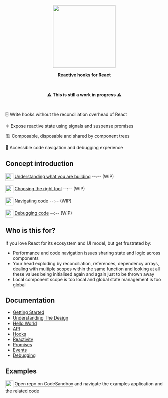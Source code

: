 
<p align="center">
  <img align="center" width="200" src="https://github.com/christianalfoni/impact/assets/3956929/5279b512-e4d9-4474-92cf-7d06b356e23c" />
</p>
<p align="center">
  <b>Reactive hooks for React</b>
</p>


<br />

<p align="center">
⚠️ <b>This is still a work in progress</b> ⚠️
</p>

<br />

🗄️ Write hooks without the reconciliation overhead of React

⚛️ Expose reactive state using signals and suspense promises

🏗️ Composable, disposable and shared by component trees

🐛 Accessible code navigation and debugging experience

## Concept introduction

<img align="center" src="https://www.youtube.com/s/desktop/18a472b7/img/favicon_144x144.png" width="25" /> [Understanding what you are building](https://www.youtube.com/watch?v=E3eezTMxMvk) --:-- (WIP)

<img align="center" src="https://www.youtube.com/s/desktop/18a472b7/img/favicon_144x144.png" width="25" /> [Choosing the right tool](https://www.youtube.com/watch?v=E3eezTMxMvk) --:-- (WIP)

<img align="center" src="https://www.youtube.com/s/desktop/18a472b7/img/favicon_144x144.png" width="25" /> [Navigating code](https://www.youtube.com/watch?v=E3eezTMxMvk) --:-- (WIP)

<img align="center" src="https://www.youtube.com/s/desktop/18a472b7/img/favicon_144x144.png" width="25" /> [Debugging code](https://www.youtube.com/watch?v=E3eezTMxMvk) --:-- (WIP)

## Who is this for?

If you love React for its ecosystem and UI model, but get frustrated by:

- Performance and code navigation issues sharing state and logic across components
- Your head exploding by reconciliation, references, dependency arrays, dealing with multiple scopes within the same function and looking at all these
values being initialised again and again just to be thrown away
- Local component scope is too local and global state management is too global

## Documentation

- [Getting Started](./docs/01_Getting_Started.md)
- [Understanding The Design](./docs/02_Understanding_The_Design.md)
- [Hello World](./docs/03_Hello_World.md)
- [API](./docs/04_API.md)
- [Hooks](./docs/05_Hooks.md)
- [Reactivity](./docs/06_Reactivity.md)
- [Promises](./docs/07_Promises.md)
- [Events](./docs/08_Events.md)
- [Debugging](./docs/09_Debugging.md)

## Examples

<img align="center" src="https://github.com/christianalfoni/signalit/assets/3956929/11ee4851-4ebf-474f-a2d3-3b65ebf856a1" width="25" /> [Open repo on CodeSandbox](https://codesandbox.io/p/github/christianalfoni/impact/main) and navigate the examples application and the related code